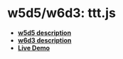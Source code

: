 # w5d5/w6d3: ttt.js

* **[w5d5 description][w5d5-description]**
* **[w6d3 description][w6d3-description]**
* **[Live Demo][live-demo]**

[w5d5-description]: https://github.com/appacademy/js-curriculum/blob/master/w5d5/hanoi-ttt.md
[w6d3-description]: https://github.com/appacademy/js-curriculum/blob/master/projects/w6d3-ttt-ui.md
[live-demo]: http://appacademy.github.io/ttt.js/solution/index.html
